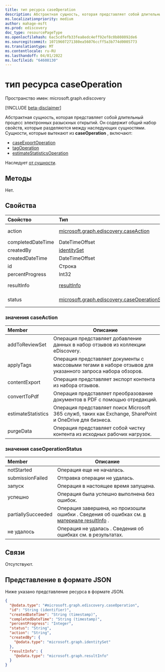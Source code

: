```yaml
---
title: тип ресурса caseOperation
description: Абстрактная сущность, которая представляет собой длительный процесс электронных разыскных открытий.
ms.localizationpriority: medium
author: mahage-msft
ms.prod: ediscovery
doc_type: resourcePageType
ms.openlocfilehash: 6ac5cdfefb33fea8edc4eff92ef8c0b808092de6
ms.sourcegitcommit: 10719607271380ea56076ccff5a3b774d0005773
ms.translationtype: MT
ms.contentlocale: ru-RU
ms.lasthandoff: 04/01/2022
ms.locfileid: "64608130"
---
```

# <a name="caseoperation-resource-type"></a>тип ресурса caseOperation

Пространство имен: microsoft.graph.ediscovery

[!INCLUDE [beta-disclaimer](../../includes/beta-disclaimer.md)]

Абстрактная сущность, которая представляет собой длительный процесс электронных разыскных открытий. Он содержит общий набор свойств, которые разделяются между наследующих сущностями.  Сущности, которые вытекают из **caseOperation** , включают:

- [caseExportOperation](../resources/ediscovery-caseexportoperation.md)
- [tagOperation](../resources/ediscovery-tagoperation.md)
- [estimateStatisticsOperation](../resources/ediscovery-estimatestatisticsoperation.md)

Наследует [от сущности](../resources/entity.md).

## <a name="methods"></a>Методы

Нет.

## <a name="properties"></a>Свойства

|Свойство|Тип|Описание|
|:---|:---|:---|
|action|[microsoft.graph.ediscovery.caseAction](../resources/ediscovery-caseoperation.md#caseaction-values)| Тип действия, который представляет операция. Возможные значения: `addToReviewSet`,`applyTags`,,`contentExport``convertToPdf`,`estimateStatistics`,`purgeData`|
|completedDateTime|DateTimeOffset| Дата и время завершения операции. |
|createdBy|[identitySet](../resources/identityset.md)| Пользователь, создав операцию. |
|createdDateTime|DateTimeOffset| Дата и время создания операции. |
|id|Строка| ID для операции. Только для чтения. |
|percentProgress|Int32| Ход операции. |
|resultInfo|[resultInfo](../resources/resultinfo.md)| Содержит сведения о результатах, характерных для успешного и неудачного сбоя. |
|status|[microsoft.graph.ediscovery.caseOperationStatus](../resources/ediscovery-caseoperation.md#caseoperationstatus-values)| Состояние операции дела. Возможные значения: `notStarted`, `submissionFailed`, `running`, `succeeded`, `partiallySucceeded`, `failed`.|

### <a name="caseaction-values"></a>значения caseAction

|Member|Описание|
|:----|-----------|
| addToReviewSet | Операция представляет добавление данных в набор отзывов из коллекции eDiscovery. |
| applyTags | Операция представляет документы с массовыми тегами в наборе отзывов для указанного запроса набора обзоров. |
| contentExport | Операция представляет экспорт контента из набора отзывов. |
| convertToPdf | Операция представляет преобразование документов в PDF с помощью отредакций. |
| estimateStatistics  | Операция представляет поиск Microsoft 365 служб, таких как Exchange, SharePoint и OneDrive для бизнеса. |
| purgeData | Операция представляет собой чистку контента из исходных рабочих нагрузок. |

### <a name="caseoperationstatus-values"></a>значения caseOperationStatus

|Member|Описание|
|:----|-----------|
| notStarted | Операция еще не началась. |
| submissionFailed | Отправка операции не удалась. |
| запуск | Операция в настоящее время запущена. |
| успешно | Операция была успешно выполнена без ошибок. |
| partiallySucceeded | Операция завершена, но произошли ошибки . Сведения об ошибках см. [в материале resultInfo](../resources/resultinfo.md) . |
| не удалось | Операция не удалась . Сведения об ошибках см. в результатах. |

## <a name="relationships"></a>Связи

Отсутствуют.

## <a name="json-representation"></a>Представление в формате JSON

Ниже указано представление ресурса в формате JSON.
<!-- {
  "blockType": "resource",
  "keyProperty": "id",
  "@odata.type": "microsoft.graph.ediscovery.caseOperation",
  "baseType": "microsoft.graph.entity",
  "openType": false
}
-->

``` json
{
  "@odata.type": "#microsoft.graph.ediscovery.caseOperation",
  "id": "String (identifier)",
  "createdDateTime": "String (timestamp)",
  "completedDateTime": "String (timestamp)",
  "percentProgress": "Integer",
  "status": "String",
  "action": "String",
  "createdBy": {
    "@odata.type": "microsoft.graph.identitySet"
  },
  "resultInfo": {
    "@odata.type": "microsoft.graph.resultInfo"
  }
}
```
